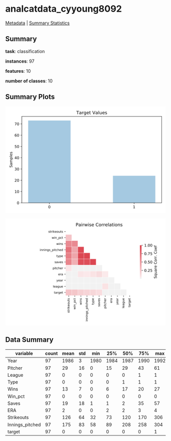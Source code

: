 # analcatdata_cyyoung8092

[Metadata](metadata.yaml) | [Summary Statistics](summary_stats.csv)

## Summary

**task**: classification

**instances**: 97

**features**: 10

**number of classes**: 10

## Summary Plots

![Labels](label.svg)

![Corr](corr.svg)

## Data Summary

|	variable	|	count	|	mean	|	std	|	min	|	25%	|	50%	|	75%	|	max|
| --- | --- | --- | --- | --- | --- | --- | --- | --- |
|	Year	|	97	|	1986	|	3	|	1980	|	1984	|	1987	|	1990	|	1992
|	Pitcher	|	97	|	29	|	16	|	0	|	15	|	29	|	43	|	61
|	League	|	97	|	0	|	0	|	0	|	0	|	0	|	1	|	1
|	Type	|	97	|	0	|	0	|	0	|	0	|	1	|	1	|	1
|	Wins	|	97	|	13	|	7	|	0	|	6	|	17	|	20	|	27
|	Win_pct	|	97	|	0	|	0	|	0	|	0	|	0	|	0	|	0
|	Saves	|	97	|	19	|	18	|	1	|	1	|	2	|	35	|	57
|	ERA	|	97	|	2	|	0	|	0	|	2	|	2	|	3	|	4
|	Strikeouts	|	97	|	126	|	64	|	32	|	73	|	120	|	170	|	306
|	Innings_pitched	|	97	|	175	|	83	|	58	|	89	|	208	|	258	|	304
|	target	|	97	|	0	|	0	|	0	|	0	|	0	|	0	|	1
